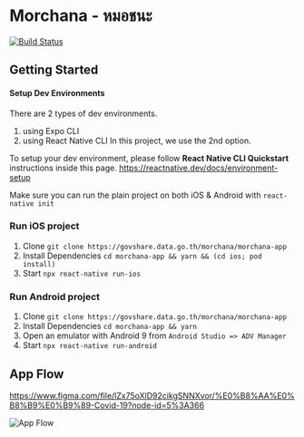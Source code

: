 # Morchana - หมอชนะ

[![Build Status](https://build.appcenter.ms/v0.1/apps/f8d0296f-daf0-4e4f-a167-c3aaf2fbf195/branches/staging/badge)](https://appcenter.ms/orgs/ThaiAlert.id/apps/ThaiAlert-Staging/build/branches/staging)

## Getting Started

#### Setup Dev Environments

There are 2 types of dev environments.

1. using Expo CLI
2. using React Native CLI In this project, we use the 2nd option.

To setup your dev environment, please follow **React Native CLI Quickstart**
instructions inside this page. https://reactnative.dev/docs/environment-setup

Make sure you can run the plain project on both iOS & Android with
`react-native init`

### Run iOS project

1. Clone `git clone https://govshare.data.go.th/morchana/morchana-app`
2. Install Dependencies `cd morchana-app && yarn && (cd ios; pod install)`
3. Start `npx react-native run-ios`

### Run Android project

1. Clone `git clone https://govshare.data.go.th/morchana/morchana-app`
2. Install Dependencies `cd morchana-app && yarn`
3. Open an emulator with Android 9 from `Android Studio => ADV Manager`
4. Start `npx react-native run-android`

## App Flow

https://www.figma.com/file/lZx75oXlD92cikgSNNXvor/%E0%B8%AA%E0%B8%B9%E0%B9%89-Covid-19?node-id=5%3A366

![App Flow](screenshot.jpg 'AppFlow')
